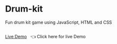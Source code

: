 # Drum-kit
Fun drum kit game using JavaScript, HTML and CSS
##
[Live Demo](https://triffycodes.github.io/Drum-kit/) &nbsp; :point_left: Click here for live Demo
